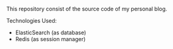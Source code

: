This repository consist of the source code of my personal blog.

Technologies Used:
- ElasticSearch (as database)
- Redis (as session manager)
